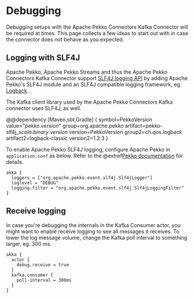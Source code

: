 # Debugging

Debugging setups with the Apache Pekko Connectors Kafka Connector will be required at times. This page collects a few ideas to start out with in case the connector does not behave as you expected.

## Logging with SLF4J

Apache Pekko, Apache Pekko Streams and thus the Apache Pekko Connectors Kafka Connector support [SLF4J logging API](https://www.slf4j.org/) by adding Apache Pekko's SLF4J module and an SLF4J compatible logging framework, eg. [Logback](https://logback.qos.ch/).

The Kafka client library used by the Apache Pekko Connectors Kafka connector uses SLF4J, as well.

@@dependency [Maven,sbt,Gradle] {
  symbol=PekkoVersion
  value="$pekko.version$"
  group=org.apache.pekko
  artifact=pekko-slf4j_$scala.binary.version$
  version=PekkoVersion
  group2=ch.qos.logback
  artifact2=logback-classic
  version2=1.2.3
}

To enable Apache Pekko SLF4J logging, configure Apache Pekko in `application.conf` as below. Refer to the @extref[Pekko documentation](pekko:logging.html#slf4j) for details.

```hocon
akka {
  loggers = ["org.apache.pekko.event.slf4j.Slf4jLogger"]
  loglevel = "DEBUG"
  logging-filter = "org.apache.pekko.event.slf4j.Slf4jLoggingFilter"
}
```

## Receive logging

In case you're debugging the internals in the Kafka Consumer actor, you might want to enable receive logging to see all messages it receives. To lower the log message volume, change the Kafka poll interval to something larger, eg. 300 ms.

```hocon
akka {
  actor {
    debug.receive = true
  }
  kafka.consumer {
    poll-interval = 300ms
  }
}
```
